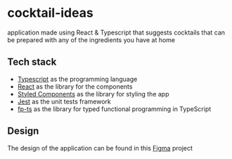 # cocktail-ideas

application made using React & Typescript that suggests cocktails that can be prepared with any of the ingredients you have at home

## Tech stack

- [Typescript](https://www.typescriptlang.org/) as the programming language
- [React](https://reactjs.org/) as the library for the components
- [Styled Components](https://styled-components.com/) as the library for styling the app
- [Jest](https://jestjs.io/) as the unit tests framework
- [fp-ts](https://gcanti.github.io/fp-ts/) as the library for typed functional programming in TypeScript

## Design

The design of the application can be found in this [Figma](https://www.figma.com/file/UxnSBgh1EPTSzatWulHwdj/Cocktail-ideas?node-id=1%3A8&t=GUa34Vpi0qUhpPzQ-0) project
